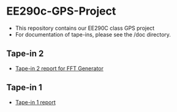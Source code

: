 # EE290c-GPS-Project
- This repository contains our EE290C class GPS project
- For documentation of tape-ins, please see the /doc directory.
## Tape-in 2
- [Tape-in 2 report for FFT Generator](https://github.com/ucberkeley-ee290c/fa18-gps/blob/zhaokai/doc/FFTSearch-Zhaokai.md)
## Tape-in 1
- [Tape-in 1 report](https://github.com/ucberkeley-ee290c/fa18-gps/tree/master/doc)
